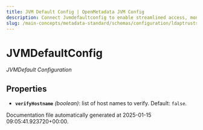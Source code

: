 ```yaml
---
title: JVM Default Config | OpenMetadata JVM Config
description: Connect Jvmdefaultconfig to enable streamlined access, monitoring, or search of enterprise data using secure and scalable integrations.
slug: /main-concepts/metadata-standard/schemas/configuration/ldaptruststoreconfig/jvmdefaultconfig
---
```


# JVMDefaultConfig

*JVMDefault Configuration*

## Properties

- **`verifyHostname`** *(boolean)*: list of host names to verify. Default: `false`.


Documentation file automatically generated at 2025-01-15 09:05:41.923720+00:00.

